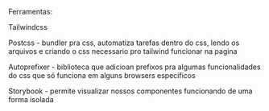 Ferramentas:

Tailwindcss

Postcss - bundler pra css, automatiza tarefas dentro do css, lendo os arquivos e criando o css necessario pro tailwind funcionar na pagina

Autoprefixer - biblioteca que adicioan prefixos pra algumas funcionalidades do css que só funciona em alguns browsers específicos

Storybook - permite visualizar nossos componentes funcionando de uma forma isolada
